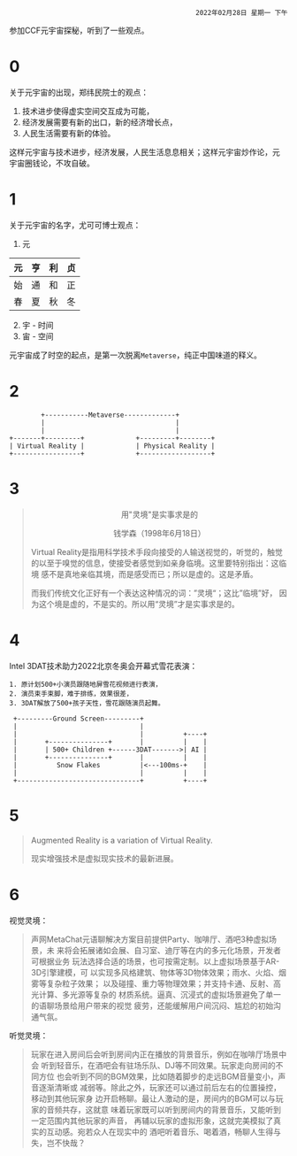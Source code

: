 <div style="text-align: right"><code>2022年02月28日 星期一 下午</code></div>

参加CCF元宇宙探秘，听到了一些观点。

# 0

关于元宇宙的出现，郑纬民院士的观点：

1. 技术进步使得虚实空间交互成为可能，
2. 经济发展需要有新的出口，新的经济增长点，
3. 人民生活需要有新的体验。

这样元宇宙与技术进步，经济发展，人民生活息息相关；这样元宇宙炒作论，元
宇宙圈钱论，不攻自破。

# 1

关于元宇宙的名字，尤可可博士观点：

1. 元

| 元 | 亨 | 利 | 贞 |
|----|----|----|----|
| 始 | 通 | 和 | 正 |
| 春 | 夏 | 秋 | 冬 |

2. 宇 - 时间
3. 宙 - 空间

元宇宙成了时空的起点，是第一次脱离`Metaverse`，纯正中国味道的释义。

# 2

```artist
        +-----------Metaverse-------------+
        |                                 |
        |                                 |
+-------+---------+             +---------+--------+
| Virtual Reality |             | Physical Reality |
+-----------------+             +------------------+

```


# 3

> <div style="text-align: center">
> 用"灵境"是实事求是的
>
> 钱学森（1998年6月18日）
>
> </div> 
> 
> Virtual Reality是指用科学技术手段向接受的人输送视觉的，听觉的，触觉
> 的以至于嗅觉的信息，使接受者感觉到如亲身临境。这里要特别指出：这临境
> 感不是真地亲临其境，而是感受而已；所以是虚的。这是矛盾。
>
> 而我们传统文化正好有一个表达这种情况的词：”灵境“；这比”临境”好，
> 因为这个境是虚的，不是实的。所以用“灵境”才是实事求是的。

# 4

Intel 3DAT技术助力2022北京冬奥会开幕式雪花表演：

```artist
1. 原计划500+小演员跟随地屏雪花视频进行表演，
2. 演员束手束脚，难于排练，效果很差，
3. 3DAT解放了500+孩子天性，雪花跟随演员起舞。
                                             
 +---------Ground Screen---------+ 
 |                               |
 |                               |          +----+
 |       +---------------+       |          |    |
 |       | 500+ Children +------3DAT------->| AI |
 |       +---------------+       |          |    |
 |          Snow Flakes          |<---100ms-+    |
 |                               |          |    |
 +-------------------------------+          +----+

```

# 5

> Augmented Reality is a variation of Virtual Reality.
>
> 现实增强技术是虚拟现实技术的最新进展。

# 6

视觉灵境：

> 声网MetaChat元语聊解决方案目前提供Party、咖啡厅、酒吧3种虚拟场景，未
> 来将会拓展诸如会展、自习室、迪厅等在内的多元化场景，开发者可根据业务
> 玩法选择合适的场景，也可按需定制。以上虚拟场景基于AR-3D引擎建模，可
> 以实现多风格建筑、物体等3D物体效果；雨水、火焰、烟雾等复杂粒子效果；
> 以及碰撞、重力等物理效果；并支持卡通、反射、高光计算、多光源等复杂的
> 材质系统。逼真、沉浸式的虚拟场景避免了单一的语聊场景给用户带来的视觉
> 疲劳，还能缓解用户间沉闷、尴尬的初始沟通气氛。

听觉灵境：

> 玩家在进入房间后会听到房间内正在播放的背景音乐，例如在咖啡厅场景中会
> 听到轻音乐，在酒吧会有驻场乐队、DJ等不同效果。玩家走向房间的不同方位
> 也会听到不同的BGM效果，比如随着脚步的走远BGM音量变小，声音逐渐清晰或
> 减弱等。除此之外，玩家还可以通过前后左右的位置操控，移动到其他玩家身
> 边开启畅聊。最让人激动的是，房间内的BGM可以与玩家的音频共存，这就意
> 味着玩家既可以听到房间内的背景音乐，又能听到一定范围内其他玩家的声音，
> 再辅以玩家的虚拟形象，这就完美模拟了真实的互动感。宛若众人在现实中的
> 酒吧听着音乐、喝着酒，畅聊人生得与失，岂不快哉？

